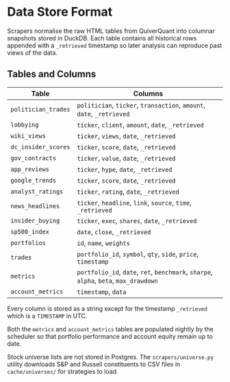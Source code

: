# Data Store Format

Scrapers normalise the raw HTML tables from QuiverQuant into columnar snapshots stored in DuckDB.
Each table contains all historical rows appended with a `_retrieved` timestamp so later
analysis can reproduce past views of the data.

## Tables and Columns

| Table | Columns |
|-------|---------|
| `politician_trades` | `politician`, `ticker`, `transaction`, `amount`, `date`, `_retrieved` |
| `lobbying` | `ticker`, `client`, `amount`, `date`, `_retrieved` |
| `wiki_views` | `ticker`, `views`, `date`, `_retrieved` |
| `dc_insider_scores` | `ticker`, `score`, `date`, `_retrieved` |
| `gov_contracts` | `ticker`, `value`, `date`, `_retrieved` |
| `app_reviews` | `ticker`, `hype`, `date`, `_retrieved` |
| `google_trends` | `ticker`, `score`, `date`, `_retrieved` |
| `analyst_ratings` | `ticker`, `rating`, `date`, `_retrieved` |
| `news_headlines` | `ticker`, `headline`, `link`, `source`, `time`, `_retrieved` |
| `insider_buying` | `ticker`, `exec`, `shares`, `date`, `_retrieved` |
| `sp500_index` | `date`, `close`, `_retrieved` |
| `portfolios` | `id`, `name`, `weights` |
| `trades` | `portfolio_id`, `symbol`, `qty`, `side`, `price`, `timestamp` |
| `metrics` | `portfolio_id`, `date`, `ret`, `benchmark`, `sharpe`, `alpha`, `beta`, `max_drawdown` |
| `account_metrics` | `timestamp`, `data` |

Every column is stored as a string except for the timestamp `_retrieved` which is a `TIMESTAMP` in UTC.

Both the `metrics` and `account_metrics` tables are populated nightly by
the scheduler so that portfolio performance and account equity remain up
to date.

Stock universe lists are not stored in Postgres. The `scrapers/universe.py`
utility downloads S&P and Russell constituents to CSV files in
`cache/universes/` for strategies to load.
